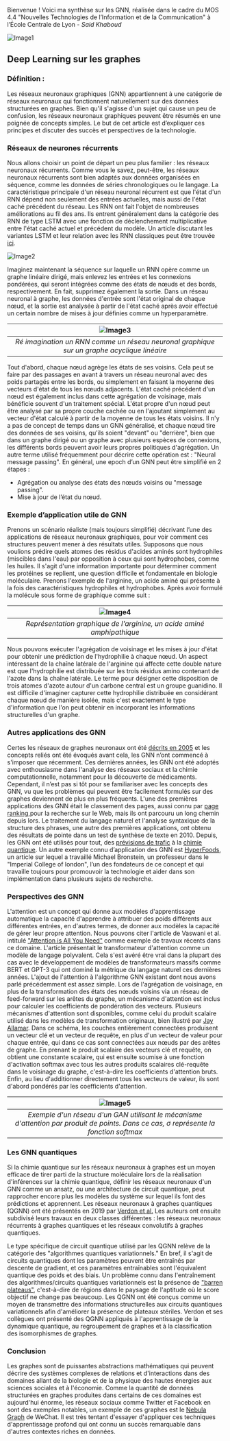 Bienvenue ! Voici ma synthèse sur les GNN, réalisée dans le cadre du MOS 4.4 "Nouvelles Technologies de l’Information et de la Communication" à l’École Centrale de Lyon - *Said Khaboud*

![Image1](fabric.jpg)

## Deep Learning sur les graphes

### Définition :
Les réseaux neuronaux graphiques (GNN) appartiennent à une catégorie de réseaux neuronaux qui fonctionnent naturellement sur des données structurées en graphes. Bien qu'il s'agisse d'un sujet qui cause un peu de confusion, les réseaux neuronaux graphiques peuvent être résumés en une poignée de concepts simples. Le but de cet article est d’expliquer ces principes et discuter des succès et perspectives de la technologie.

### Réseaux de neurones récurrents
Nous allons choisir un point de départ un peu plus familier : les réseaux neuronaux récurrents. Comme vous le savez, peut-être, les réseaux neuronaux récurrents sont bien adaptés aux données organisées en séquence, comme les données de séries chronologiques ou le langage. La caractéristique principale d'un réseau neuronal récurrent est que l'état d'un RNN dépend non seulement des entrées actuelles, mais aussi de l'état caché précédent du réseau. Les RNN ont fait l'objet de nombreuses améliorations au fil des ans. Ils entrent généralement dans la catégorie des RNN de type LSTM avec une fonction de déclenchement multiplicative entre l'état caché actuel et précédent du modèle. Un article discutant les variantes LSTM et leur relation avec les RNN classiques peut être trouvée [ici](https://www.exxactcorp.com/blog/Deep-Learning/5-types-of-lstm-recurrent-neural-networks-and-what-to-do-with-them).

![Image2](rnn.png)

Imaginez maintenant la séquence sur laquelle un RNN opère comme un graphe linéaire dirigé, mais enlevez les entrées et les connexions pondérées, qui seront intégrées comme des états de nœuds et des bords, respectivement. En fait, supprimez également la sortie. Dans un réseau neuronal à graphe, les données d'entrée sont l'état original de chaque nœud, et la sortie est analysée à partir de l'état caché après avoir effectué un certain nombre de mises à jour définies comme un hyperparamètre.

| ![Image3](rnn2.png) | 
|:--:| 
| *Ré imagination un RNN comme un réseau neuronal graphique sur un graphe acyclique linéaire* |

Tout d'abord, chaque nœud agrège les états de ses voisins. Cela peut se faire par des passages en avant à travers un réseau neuronal avec des poids partagés entre les bords, ou simplement en faisant la moyenne des vecteurs d'état de tous les nœuds adjacents. L'état caché précédent d'un nœud est également inclus dans cette agrégation de voisinage, mais bénéficie souvent d'un traitement spécial. L'état propre d'un nœud peut être analysé par sa propre couche cachée ou en l'ajoutant simplement au vecteur d'état calculé à partir de la moyenne de tous les états voisins. Il n'y a pas de concept de temps dans un GNN généralisé, et chaque nœud tire des données de ses voisins, qu'ils soient "devant" ou "derrière", bien que dans un graphe dirigé ou un graphe avec plusieurs espèces de connexions, les différents bords peuvent avoir leurs propres politiques d'agrégation. Un autre terme utilisé fréquemment pour décrire cette opération est : "Neural message passing".
En général, une epoch d’un GNN peut être simplifié en 2 étapes :
- Agrégation ou analyse des états des nœuds voisins ou "message passing".
- Mise à jour de l’état du nœud.

### Exemple d’application utile de GNN
Prenons un scénario réaliste (mais toujours simplifié) décrivant l’une des applications de réseaux neuronaux graphiques, pour voir comment ces structures peuvent mener à des résultats utiles. Supposons que nous voulions prédire quels atomes des résidus d'acides aminés sont hydrophiles (miscibles dans l'eau) par opposition à ceux qui sont hydrophobes, comme les huiles. Il s'agit d'une information importante pour déterminer comment les protéines se replient, une question difficile et fondamentale en biologie moléculaire. Prenons l'exemple de l'arginine, un acide aminé qui présente à la fois des caractéristiques hydrophiles et hydrophobes. Après avoir formulé la molécule sous forme de graphique comme suit :

| ![Image4](protein.png) | 
|:--:| 
| *Représentation graphique de l'arginine, un acide aminé amphipathique* |

Nous pouvons exécuter l'agrégation de voisinage et les mises à jour d'état pour obtenir une prédiction de l'hydrophilie à chaque nœud.
Un aspect intéressant de la chaîne latérale de l'arginine qui affecte cette double nature est que l'hydrophilie est distribuée sur les trois résidus amino contenant de l'azote dans la chaîne latérale. Le terme pour désigner cette disposition de trois atomes d'azote autour d'un carbone central est un groupe guanidino. Il est difficile d'imaginer capturer cette hydrophilie distribuée en considérant chaque nœud de manière isolée, mais c'est exactement le type d'information que l'on peut obtenir en incorporant les informations structurelles d'un graphe.

### Autres applications des GNN
Certes les réseaux de graphes neuronaux ont été [décrits en 2005](https://www.semanticscholar.org/paper/A-new-model-for-learning-in-graph-domains-Gori-Monfardini/9ca9f28676ad788d04ba24a51141a9a0a0df4d67) et les concepts reliés ont été évoqués avant cela, les GNN n’ont commencé à s'imposer que récemment. Ces dernières années, les GNN ont été adoptés avec enthousiasme dans l'analyse des réseaux sociaux et la chimie computationnelle, notamment pour la découverte de médicaments. Cependant, il n’est pas si tôt pour se familiariser avec les concepts des GNN, vu que les problèmes qui peuvent être facilement formulés sur des graphes deviennent de plus en plus fréquents.
L'une des premières applications des GNN était le classement des pages, aussi connu par [page ranking]( https://www.semanticscholar.org/paper/Graph-neural-networks-for-ranking-Web-pages-Scarselli-Yong/769bfd4a4b45979cf83bb56c054ebcaaaf8b35d7),pour la recherche sur le Web, mais ils ont parcouru un long chemin depuis lors. Le traitement du langage naturel et l'analyse syntaxique de la structure des phrases, une autre des premières applications, ont obtenu des résultats de pointe dans un test de synthèse de texte en 2010. Depuis, les GNN ont été utilisés pour tout, des [prévisions de trafic](https://deepmind.com/blog/article/traffic-prediction-with-advanced-graph-neural-networks) à la [chimie quantique](https://arxiv.org/abs/1704.01212).
Un autre exemple connu d’application des GNN est [HyperFoods]( https://www.nature.com/articles/s41598-019-45349-y), un article sur lequel a travaillé Michael Bronstein, un professeur dans le "Imperial College of london", l’un des fondateurs de ce concept et qui travaille toujours pour promouvoir la technologie et aider dans son implémentation dans plusieurs sujets de recherche.
### Perspectives des GNN
L'attention est un concept qui donne aux modèles d'apprentissage automatique la capacité d'apprendre à attribuer des poids différents aux différentes entrées, en d'autres termes, de donner aux modèles la capacité de gérer leur propre attention. Nous pouvons citer l'article de Vaswani et al. intitulé ["Attention is All You Need"](https://arxiv.org/abs/1706.03762) comme exemple de travaux récents dans ce domaine. L'article présentait le transformateur d'attention comme un modèle de langage polyvalent. Cela s'est avéré être vrai dans la plupart des cas avec le développement de modèles de transformateurs massifs comme BERT et GPT-3 qui ont dominé la métrique du langage naturel ces dernières années.
L'ajout de l'attention à l'algorithme GNN existant dont nous avons parlé précédemment est assez simple. Lors de l'agrégation de voisinage, en plus de la transformation des états des nœuds voisins via un réseau de feed-forward sur les arêtes du graphe, un mécanisme d'attention est inclus pour calculer les coefficients de pondération des vecteurs. Plusieurs mécanismes d'attention sont disponibles, comme celui du produit scalaire utilisé dans les modèles de transformation originaux, bien illustré par [Jay Allamar](https://jalammar.github.io/illustrated-transformer/). Dans ce schéma, les couches entièrement connectées produisent un vecteur clé et un vecteur de requête, en plus d'un vecteur de valeur pour chaque entrée, qui dans ce cas sont connectées aux nœuds par des arêtes de graphe. En prenant le produit scalaire des vecteurs clé et requête, on obtient une constante scalaire, qui est ensuite soumise à une fonction d'activation softmax avec tous les autres produits scalaires clé-requête dans le voisinage du graphe, c'est-à-dire les coefficients d'attention bruts. Enfin, au lieu d'additionner directement tous les vecteurs de valeur, ils sont d'abord pondérés par les coefficients d'attention.

| ![Image5](gnn.png) | 
|:--:| 
| *Exemple d'un réseau d'un GAN utilisant le mécanisme d'attention par produit de points. Dans ce cas, σ représente la fonction softmax* |

### Les GNN quantiques
Si la chimie quantique sur les réseaux neuronaux à graphes est un moyen efficace de tirer parti de la structure moléculaire lors de la réalisation d'inférences sur la chimie quantique, définir les réseaux neuronaux d'un GNN comme un ansatz, ou une architecture de circuit quantique, peut rapprocher encore plus les modèles du système sur lequel ils font des prédictions et apprennent. Les réseaux neuronaux à graphes quantiques (QGNN) ont été présentés en 2019 par [Verdon et al.]( https://arxiv.org/abs/1909.12264) Les auteurs ont ensuite subdivisé leurs travaux en deux classes différentes : les réseaux neuronaux récurrents à graphes quantiques et les réseaux convolutifs à graphes quantiques.

Le type spécifique de circuit quantique utilisé par les QGNN relève de la catégorie des "algorithmes quantiques variationnels." En bref, il s'agit de circuits quantiques dont les paramètres peuvent être entraînés par descente de gradient, et ces paramètres entraînables sont l'équivalent quantique des poids et des biais. Un problème connu dans l'entraînement des algorithmes/circuits quantiques variationnels est la présence de ["barren plateaus"](https://arxiv.org/abs/1803.11173), c'est-à-dire de régions dans le paysage de l'aptitude où le score objectif ne change pas beaucoup. Les QGNN ont été conçus comme un moyen de transmettre des informations structurelles aux circuits quantiques variationnels afin d'améliorer la présence de plateaux stériles. Verdon et ses collègues ont présenté des QGNN appliqués à l'apprentissage de la dynamique quantique, au regroupement de graphes et à la classification des isomorphismes de graphes.

### Conclusion

Les graphes sont de puissantes abstractions mathématiques qui peuvent décrire des systèmes complexes de relations et d'interactions dans des domaines allant de la biologie et de la physique des hautes énergies aux sciences sociales et à l'économie. Comme la quantité de données structurées en graphes produites dans certains de ces domaines est aujourd'hui énorme, les réseaux sociaux comme Twitter et Facebook en sont des exemples notables, un exemple de ces graphes est le [Nebula Graph](https://dzone.com/articles/how-nebula-graph-stores-a-one-trillion-connections) de WeChat. Il est très tentant d'essayer d'appliquer ces techniques d'apprentissage profond qui ont connu un succès remarquable dans d'autres contextes riches en données.

